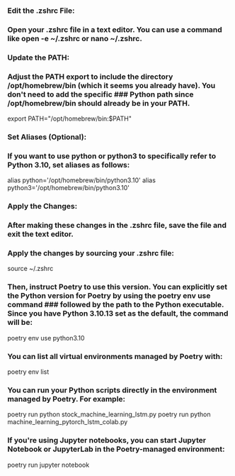 ### Edit the .zshrc File:

### Open your .zshrc file in a text editor. You can use a command like open -e ~/.zshrc or nano ~/.zshrc.
### Update the PATH:

### Adjust the PATH export to include the directory /opt/homebrew/bin (which it seems you already have). You don't need to add the specific ### Python path since /opt/homebrew/bin should already be in your PATH.
export PATH="/opt/homebrew/bin:$PATH"
### Set Aliases (Optional):

### If you want to use python or python3 to specifically refer to Python 3.10, set aliases as follows:
alias python='/opt/homebrew/bin/python3.10'
alias python3='/opt/homebrew/bin/python3.10'

### Apply the Changes:

### After making these changes in the .zshrc file, save the file and exit the text editor.
### Apply the changes by sourcing your .zshrc file:
source ~/.zshrc

### Then, instruct Poetry to use this version. You can explicitly set the Python version for Poetry by using the poetry env use command  ### followed by the path to the Python executable. Since you have Python 3.10.13 set as the default, the command will be:
poetry env use python3.10

### You can list all virtual environments managed by Poetry with:
poetry env list

### You can run your Python scripts directly in the environment managed by Poetry. For example:
poetry run python stock_machine_learning_lstm.py
poetry run python machine_learning_pytorch_lstm_colab.py

### If you're using Jupyter notebooks, you can start Jupyter Notebook or JupyterLab in the Poetry-managed environment:
poetry run jupyter notebook
